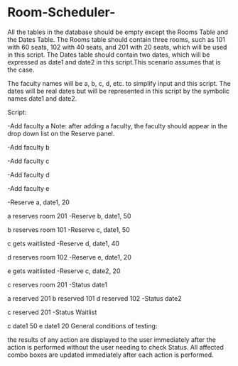 # Room-Scheduler-


All the tables in the database should be empty except the Rooms Table and the Dates Table. The Rooms table should contain three rooms, such as 101 with 60 seats, 102 with 40 seats,  and 201 with 20 seats, which will be used in this script. The Dates table should contain two dates, which will be expressed as date1 and date2 in this script.This scenario assumes that is the case.

The faculty names will be a, b, c, d, etc. to simplify input and this script.
The dates will be real dates but will be represented in this script by the symbolic names date1 and date2.

 

Script:

-Add faculty a
Note: after adding a faculty, the faculty should appear in the drop down list on the Reserve panel.

-Add faculty b

-Add faculty c

-Add faculty d

-Add faculty e

-Reserve a,  date1, 20

a reserves room 201
-Reserve b, date1, 50

b reserves room 101
-Reserve c, date1, 50

c gets waitlisted
-Reserve d, date1, 40

d reserves room 102
-Reserve e, date1, 20

e gets waitlisted
-Reserve c, date2, 20

c reserves room 201
-Status date1

 a reserved 201
 b reserved 101
 d reserved 102
-Status date2

 c reserved 201
-Status Waitlist 

 c date1 50
 e date1 20
General conditions of testing:

the results of any action are displayed to the user immediately after the action is performed without the user needing to check Status.
All affected combo boxes are updated immediately after each action is performed.
